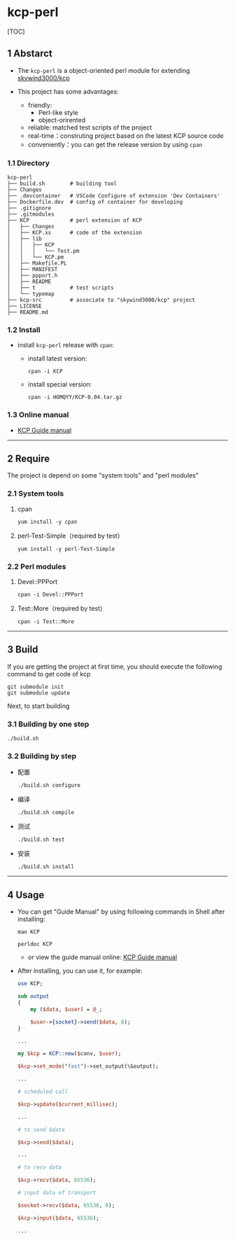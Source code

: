 # kcp-perl

[TOC]

## 1 Abstarct

- The `kcp-perl` is a object-oriented perl module for extending [skywind3000/kcp](https://github.com/skywind3000/kcp)

- This project has some advantages:
    - friendly:
        - Perl-like style
        - object-orirented
    - reliable: matched test scripts of the project
    - real-time：construting project based on the latest KCP source code
    - conveniently：you can get the release version by using `cpan`

### 1.1 Directory

```
kcp-perl
├── build.sh        # building tool
├── Changes
├── .devcontainer   # VSCode Configure of extension 'Dev Containers'
├── Dockerfile.dev  # config of container for developing
├── .gitignore
├── .gitmodules
├── KCP             # perl extension of KCP
│   ├── Changes
│   ├── KCP.xs      # code of the extension
│   ├── lib
│   │   ├── KCP
│   │   │   └── Test.pm
│   │   └── KCP.pm
│   ├── Makefile.PL
│   ├── MANIFEST
│   ├── ppport.h
│   ├── README
│   ├── t           # test scripts
│   └── typemap
├── kcp-src         # associate to "skywind3000/kcp" project
├── LICENSE
├── README.md
```

### 1.2 Install

- install `kcp-perl` release with `cpan`:
    - install latest version: 

        ```
        cpan -i KCP
        ```

    - install special version:
    
        ```
        cpan -i HOMQYY/KCP-0.04.tar.gz
        ```

### 1.3 Online manual

- [KCP Guide manual](https://metacpan.org/release/HOMQYY/KCP-0.04/view/lib/KCP.pm)

---

## 2 Require

The project is depend on some "system tools" and "perl modules"

### 2.1 System tools

1. cpan

    ```
    yum install -y cpan
    ```

2. perl-Test-Simple（required by test）

    ```
    yum install -y perl-Test-Simple
    ```

### 2.2 Perl modules

1. Devel::PPPort

    ```
    cpan -i Devel::PPPort
    ```

2. Test::More（required by test）

    ```
    cpan -i Test::More
    ```

---

## 3 Build

If you are getting the project at first time, you should execute the following command to get code of kcp

```
git submodule init
git submodule update
```

Next, to start building


### 3.1 Building by one step

```
./build.sh
```

### 3.2 Building by step

- 配置

    ```
    ./build.sh configure
    ```

- 编译

    ```
    ./build.sh compile
    ```

- 测试

    ```
    ./build.sh test
    ```

- 安装

    ```
    ./build.sh install
    ```

---

## 4 Usage

- You can get "Guide Manual" by using following commands in Shell after installing:

    ```
    man KCP
    ```
    ```
    perldoc KCP
    ```

    - or view the guide manual online: [KCP Guide manual](https://metacpan.org/release/HOMQYY/KCP-0.04/view/lib/KCP.pm)

- After installing, you can use it, for example:

    ```perl
    use KCP;

    sub output
    {
        my ($data, $user) = @_;

        $user->{socket}->send($data, 0);
    }

    ...

    my $kcp = KCP::new($conv, $user);

    $kcp->set_mode("fast")->set_output(\&output);

    ...

    # scheduled call

    $kcp->update($current_millisec);

    ...

    # to send $data

    $kcp->send($data);
    
    ...

    # to recv data

    $kcp->recv($data, 65536);

    # input data of transport

    $socket->recv($data, 65536, 0);

    $kcp->input($data, 65536);

    ...
    ```